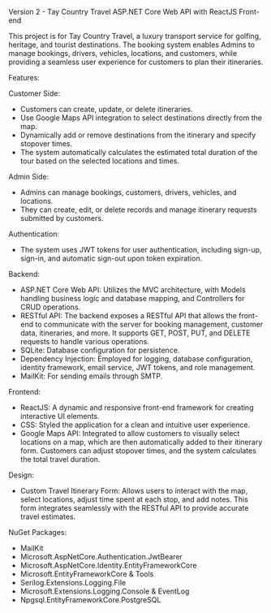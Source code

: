 Version 2 - Tay Country Travel ASP.NET Core Web API with ReactJS Front-end

This project is for Tay Country Travel, a luxury transport service for golfing, heritage, and tourist destinations. The booking system enables Admins to manage bookings, drivers, vehicles, locations, and customers, while providing a seamless user experience for customers to plan their itineraries.

Features:

Customer Side:

- Customers can create, update, or delete itineraries.
- Use Google Maps API integration to select destinations directly from the map.
- Dynamically add or remove destinations from the itinerary and specify stopover times.
- The system automatically calculates the estimated total duration of the tour based on the selected locations and times.

Admin Side:

- Admins can manage bookings, customers, drivers, vehicles, and locations.
- They can create, edit, or delete records and manage itinerary requests submitted by customers.

Authentication:

- The system uses JWT tokens for user authentication, including sign-up, sign-in, and automatic sign-out upon token expiration.

Backend:

- ASP.NET Core Web API: Utilizes the MVC architecture, with Models handling business logic and database mapping, and Controllers for CRUD operations.
- RESTful API: The backend exposes a RESTful API that allows the front-end to communicate with the server for booking management, customer data, itineraries, and more. It supports GET, POST, PUT, and DELETE requests to handle various operations.
- SQLite: Database configuration for persistence.
- Dependency Injection: Employed for logging, database configuration, identity framework, email service, JWT tokens, and role management.
- MailKit: For sending emails through SMTP.

Frontend:

- ReactJS: A dynamic and responsive front-end framework for creating interactive UI elements.
- CSS: Styled the application for a clean and intuitive user experience.
- Google Maps API: Integrated to allow customers to visually select locations on a map, which are then automatically added to their itinerary form. Customers can adjust stopover times, and the system calculates the total travel duration.

Design:

- Custom Travel Itinerary Form: Allows users to interact with the map, select locations, adjust time spent at each stop, and add notes. This form integrates seamlessly with the RESTful API to provide accurate travel estimates.

NuGet Packages:

- MailKit
- Microsoft.AspNetCore.Authentication.JwtBearer
- Microsoft.AspNetCore.Identity.EntityFrameworkCore
- Microsoft.EntityFrameworkCore & Tools
- Serilog.Extensions.Logging.File
- Microsoft.Extensions.Logging.Console & EventLog
- Npgsql.EntityFrameworkCore.PostgreSQL

